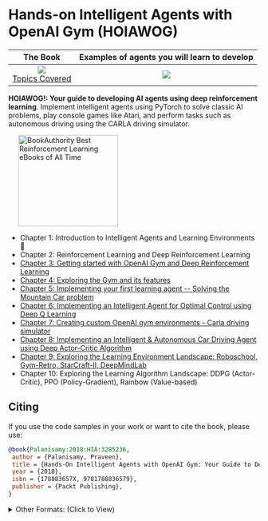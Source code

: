 # Hands-on Intelligent Agents with OpenAI Gym (HOIAWOG)

The Book          |  Examples of agents you will learn to develop
:-------------------------:|:-------------------------:
[<img src="https://www.packtpub.com/media/catalog/product/cache/e4d64343b1bc593f1c5348fe05efa4a6/b/0/b09513.png" /></br>](https://www.packtpub.com/big-data-and-business-intelligence/hands-intelligent-agents-openai-gym) [ Topics Covered](https://praveenp.com/hands-on-intelligent-agents-with-openai-gym-hoiawog/)|  [![](https://praveenp.com/projects/HOIAWOG/output.gif)](https://praveenp.com/hands-on-intelligent-agents-with-openai-gym-hoiawog/)

**HOIAWOG!: Your guide to developing AI agents using deep reinforcement learning**. Implement intelligent agents using PyTorch to solve classic AI problems, play console games like Atari, and perform tasks such as autonomous driving using the CARLA driving simulator.

<a class="ba-award" href="https://bookauthority.org/books/best-reinforcement-learning-ebooks?t=1a0g37&s=award&book=178883657X" target="_blank" style="margin:20px; outline:0"><img src="https://award.bookauthority.org/best-reinforcement-learning-ebooks.png?b=178883657X&c=1&v=6&w=200" style="width:200px; height:183px; border:0" alt="BookAuthority Best Reinforcement Learning eBooks of All Time"/></a>

- Chapter 1: Introduction to Intelligent Agents and Learning Environments :space_invader:
- Chapter 2: Reinforcement Learning and Deep Reinforcement Learning 
- [Chapter 3: Getting started with OpenAI Gym and Deep Reinforcement Learning](https://github.com/PacktPublishing/Hands-On-Intelligent-Agents-with-OpenAI-Gym/tree/master/ch3)
- [Chapter 4: Exploring the Gym and its features](https://github.com/PacktPublishing/Hands-On-Intelligent-Agents-with-OpenAI-Gym/tree/master/ch4)
- [Chapter 5: Implementing your first learning agent -- Solving the Mountain Car problem](https://github.com/PacktPublishing/Hands-On-Intelligent-Agents-with-OpenAI-Gym/tree/master/ch5)
- [Chapter 6: Implementing an Intelligent Agent for Optimal Control using Deep Q Learning](https://github.com/PacktPublishing/Hands-On-Intelligent-Agents-with-OpenAI-Gym/tree/master/ch6)
- [Chapter 7: Creating custom OpenAI gym environments - Carla driving simulator](https://github.com/PacktPublishing/Hands-On-Intelligent-Agents-with-OpenAI-Gym/tree/master/ch7)
- [Chapter 8: Implementing an Intelligent & Autonomous Car Driving Agent using Deep Actor-Critic Algorithm](https://github.com/PacktPublishing/Hands-On-Intelligent-Agents-with-OpenAI-Gym/tree/master/ch8)
- [Chapter 9: Exploring the Learning Environment Landscape: Roboschool, Gym-Retro, StarCraft-II, DeepMindLab](https://github.com/PacktPublishing/Hands-On-Intelligent-Agents-with-OpenAI-Gym/tree/master/ch9)
- Chapter 10: Exploring the Learning Algorithm Landscape: DDPG (Actor-Critic), PPO (Policy-Gradient), Rainbow (Value-based)

## Citing

If you use the code samples in your work or want to cite the book, please use:

```bibtex
@book{Palanisamy:2018:HIA:3285236,
 author = {Palanisamy, Praveen},
 title = {Hands-On Intelligent Agents with OpenAI Gym: Your Guide to Developing AI Agents Using Deep Reinforcement Learning},
 year = {2018},
 isbn = {178883657X, 9781788836579},
 publisher = {Packt Publishing},
}
```

<details><summary>Other Formats: (Click to View)</summary>
<p>
<div id="gs_citd" aria-live="assertive" data-u="/scholar?q=info:{id}:scholar.google.com/&amp;output=cite&amp;scirp={p}&amp;scfhb=1&amp;hl=en"><div id="gs_citt"><table><tbody><tr><th scope="row" class="gs_cith">MLA</th><td><div tabindex="0" class="gs_citr">Palanisamy, Praveen. <i>Hands-On Intelligent Agents with OpenAI Gym: Your guide to developing AI agents using deep reinforcement learning</i>. Packt Publishing Ltd, 2018.</div></td></tr><tr><th scope="row" class="gs_cith">APA</th><td><div tabindex="0" class="gs_citr">Palanisamy, P. (2018). <i>Hands-On Intelligent Agents with OpenAI Gym: Your guide to developing AI agents using deep reinforcement learning</i>. Packt Publishing Ltd.</div></td></tr><tr><th scope="row" class="gs_cith">Chicago</th><td><div tabindex="0" class="gs_citr">Palanisamy, Praveen. <i>Hands-On Intelligent Agents with OpenAI Gym: Your guide to developing AI agents using deep reinforcement learning</i>. Packt Publishing Ltd, 2018.</div></td></tr><tr><th scope="row" class="gs_cith">Harvard</th><td><div tabindex="0" class="gs_citr">Palanisamy, P., 2018. <i>Hands-On Intelligent Agents with OpenAI Gym: Your guide to developing AI agents using deep reinforcement learning</i>. Packt Publishing Ltd.</div></td></tr><tr><th scope="row" class="gs_cith">Vancouver</th><td><div tabindex="0" class="gs_citr">Palanisamy P. Hands-On Intelligent Agents with OpenAI Gym: Your guide to developing AI agents using deep reinforcement learning. Packt Publishing Ltd; 2018 Jul 31.</div></td></tr></tbody></table></div><div id="gs_citi"><a class="gs_citi" href="https://scholar.googleusercontent.com/scholar.bib?q=info:nrTsCNc4NuEJ:scholar.google.com/&amp;output=citation&amp;scisig=AAGBfm0AAAAAXHdbjGz9YaWF_UA2OsNp3HBmEISQx3pW&amp;scisf=4&amp;ct=citation&amp;cd=-1&amp;hl=en&amp;scfhb=1">BibTeX</a> <a class="gs_citi" href="https://scholar.googleusercontent.com/scholar.enw?q=info:nrTsCNc4NuEJ:scholar.google.com/&amp;output=citation&amp;scisig=AAGBfm0AAAAAXHdbjGz9YaWF_UA2OsNp3HBmEISQx3pW&amp;scisf=3&amp;ct=citation&amp;cd=-1&amp;hl=en&amp;scfhb=1">EndNote</a> <a class="gs_citi" href="https://scholar.googleusercontent.com/scholar.ris?q=info:nrTsCNc4NuEJ:scholar.google.com/&amp;output=citation&amp;scisig=AAGBfm0AAAAAXHdbjGz9YaWF_UA2OsNp3HBmEISQx3pW&amp;scisf=2&amp;ct=citation&amp;cd=-1&amp;hl=en&amp;scfhb=1">RefMan</a> <a class="gs_citi" href="https://scholar.googleusercontent.com/scholar.rfw?q=info:nrTsCNc4NuEJ:scholar.google.com/&amp;output=citation&amp;scisig=AAGBfm0AAAAAXHdbjGz9YaWF_UA2OsNp3HBmEISQx3pW&amp;scisf=1&amp;ct=citation&amp;cd=-1&amp;hl=en&amp;scfhb=1" target="RefWorksMain">RefWorks</a> </div></div>
</p>
</details>
